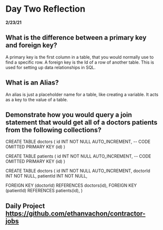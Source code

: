 # Day Two Reflection

**2/23/21**

## What is the difference between a primary key and foreign key?

A primary key is the first column in a table, that you would normally use to find a specific row. A foreign key is the Id of a row of another table. This is used for setting up data relationships in SQL.

## What is an Alias?

An alias is just a placeholder name for a table, like creating a variable. It acts as a key to the value of a table.

## Demonstrate how you would query a join statement that would get all of a doctors patients from the following collections?

CREATE TABLE doctors (
id INT NOT NULL AUTO_INCREMENT,
-- CODE OMITTED
PRIMARY KEY (id)
)

CREATE TABLE patients (
id INT NOT NULL AUTO_INCREMENT,
-- CODE OMITTED
PRIMARY KEY (id)
)

CREATE TABLE doctors (
id INT NOT NULL AUTO_INCREMENT,
doctorId INT NOT NULL,
patientId INT NOT NULL,

FOREIGN KEY (doctorId)
REFERENCES doctors(id),
FOREIGN KEY (patientId)
REFERENCES patients(id),
)

## Daily Project https://github.com/ethanvachon/contractor-jobs
